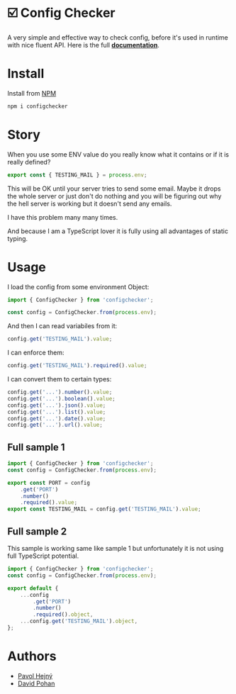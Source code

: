 # ☑️ Config Checker

A very simple and effective way to check config, before it's used in runtime with nice fluent API. Here is the full **[documentation](https://hejny.github.io/configchecker/)**.

# Install

Install from [NPM](https://www.npmjs.com/package/configchecker)

```bash
npm i configchecker
```

# Story

When you use some ENV value do you really know what it contains or if it is really defined?

```typescript
export const { TESTING_MAIL } = process.env;
```

This will be OK until your server tries to send some email. Maybe it drops the whole server or just don't do nothing and you will be figuring out why the hell server is working but it doesn't send any emails.

I have this problem many many times.

And because I am a TypeScript lover it is fully using all advantages of static typing.

# Usage

I load the config from some environment Object:

```typescript
import { ConfigChecker } from 'configchecker';

const config = ConfigChecker.from(process.env);
```

And then I can read variabiles from it:

```typescript
config.get('TESTING_MAIL').value;
```

I can enforce them:

```typescript
config.get('TESTING_MAIL').required().value;
```

I can convert them to certain types:

```typescript
config.get('...').number().value;
config.get('...').boolean().value;
config.get('...').json().value;
config.get('...').list().value;
config.get('...').date().value;
config.get('...').url().value;
```

## Full sample 1

```typescript
import { ConfigChecker } from 'configchecker';
const config = ConfigChecker.from(process.env);

export const PORT = config
    .get('PORT')
    .number()
    .required().value;
export const TESTING_MAIL = config.get('TESTING_MAIL').value;
```

## Full sample 2

This sample is working same like sample 1 but unfortunately it is not using full TypeScript potential.

```typescript
import { ConfigChecker } from 'configchecker';
const config = ConfigChecker.from(process.env);

export default {
    ...config
        .get('PORT')
        .number()
        .required().object,
    ...config.get('TESTING_MAIL').object,
};
```

<!--
TODO: To all projects:
+ donation address


# Contributing

I am open to your pull requests, feedback, suggestions, and donations. Contact to me is on my [personal page](https://www.pavolhejny.com)
-->

# Authors

-   [Pavol Hejný](https://github.com/hejny)
-   [David Pohan](https://github.com/pohy)

